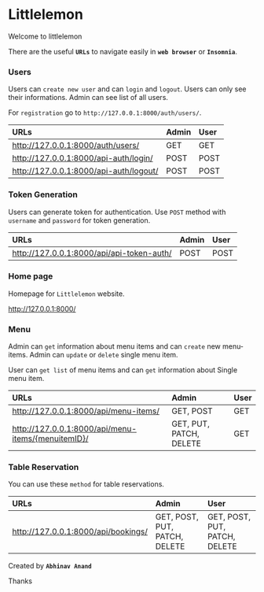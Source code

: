 # Littlelemon
Welcome to littlelemon 

There are the useful **`URLs`** to navigate easily in **`web browser`** or **`Insomnia`**.


### Users
Users can `create new user` and can `login` and `logout`.
Users can only see their informations. Admin can see list of all users.

For `registration` go to `http://127.0.0.1:8000/auth/users/`.

|URLs|Admin|User|
|:----- |:------|:-------|
|http://127.0.0.1:8000/auth/users/|GET|GET|
|http://127.0.0.1:8000/api-auth/login/|POST|POST|
|http://127.0.0.1:8000/api-auth/logout/|POST|POST|

### Token Generation
Users can generate token for authentication.
Use `POST` method with `username` and `password` for token generation.

|URLs|Admin|User|
|:----- |:------|:-------|
| http://127.0.0.1:8000/api/api-token-auth/ | POST | POST |

### Home page
Homepage for `Littlelemon` website.

http://127.0.0.1:8000/

### Menu
Admin can `get` information about menu items and can `create` new menu-items. Admin can `update` or `delete` single menu item.

User can `get list` of menu items and can `get` information about Single menu item.

|URLs|Admin|User|
|:----- |:------|:-------|
|http://127.0.0.1:8000/api/menu-items/|GET, POST|GET|
|http://127.0.0.1:8000/api/menu-items/{menuitemID}/|GET, PUT, PATCH, DELETE|GET|

### Table Reservation
You can use these `method` for table reservations.

|URLs|Admin|User|
|:----- |:------|:-------|
|http://127.0.0.1:8000/api/bookings/|GET, POST, PUT, PATCH, DELETE|GET, POST, PUT, PATCH, DELETE|



Created by **`Abhinav Anand`**

Thanks
